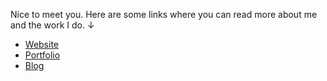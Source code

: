 Nice to meet you. Here are some links where you can read more about me and the work I do. &darr;

- [Website](https://albingroen.com)
- [Portfolio](https://portfolio.albingroen.com)
- [Blog](https://blog.albingroen.com)

